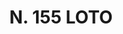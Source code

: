 ---
title: "N. 155 LOTO"
plant-name: "N. 155"
plant-number: "155"
plant-xml: "/assets/xml/plant155.xml"
plant-img1: "/assets/img/plant155_verso.jpg"
plant-img2: "/assets/img/plant155.jpg"
plant-title: "N. 155 LOTO"
plant-taxon-link: "http://www.worldfloraonline.org/taxon/wfo-0000593422"
plant-taxon-content: "[Celtis australis L.]"
layout: single-xml
---